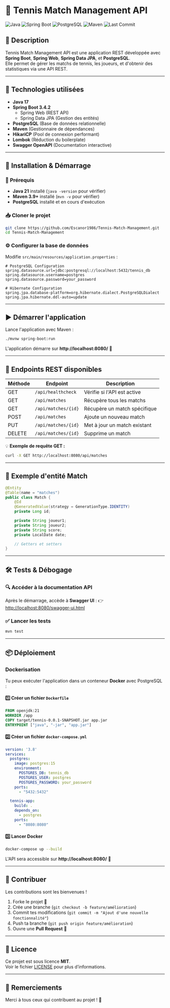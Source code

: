# 🎾 Tennis Match Management API

![Java](https://img.shields.io/badge/Java-17-blue?style=flat&logo=java)
![Spring Boot](https://img.shields.io/badge/Spring%20Boot-3.4.2-brightgreen?style=flat&logo=spring)
![PostgreSQL](https://img.shields.io/badge/PostgreSQL-15-blue?style=flat&logo=postgresql)
![Maven](https://img.shields.io/badge/Maven-3.9.9-orange?style=flat&logo=apachemaven)
![Last Commit](https://img.shields.io/github/last-commit/Escanor1986/Spring_Tennis)

## 📝 Description

Tennis Match Management API est une application REST développée avec **Spring Boot**, **Spring Web**, **Spring Data JPA**, et **PostgreSQL**.  
Elle permet de gérer les matchs de tennis, les joueurs, et d'obtenir des statistiques via une API REST.

---

## 🚀 **Technologies utilisées**

- **Java 17**
- **Spring Boot 3.4.2**
  - Spring Web (REST API)
  - Spring Data JPA (Gestion des entités)
- **PostgreSQL** (Base de données relationnelle)
- **Maven** (Gestionnaire de dépendances)
- **HikariCP** (Pool de connexion performant)
- **Lombok** (Réduction du boilerplate)
- **Swagger OpenAPI** (Documentation interactive)

---

## 📂 **Installation & Démarrage**

### 🔧 **Prérequis**

- **Java 21** installé (`java -version` pour vérifier)
- **Maven 3.9+** installé (`mvn -v` pour vérifier)
- **PostgreSQL** installé et en cours d'exécution

### 📥 **Cloner le projet**

```bash
git clone https://github.com/Escanor1986/Tennis-Match-Management.git
cd Tennis-Match-Management
```

### ⚙️ **Configurer la base de données**

Modifie `src/main/resources/application.properties` :

```properties
# PostgreSQL Configuration
spring.datasource.url=jdbc:postgresql://localhost:5432/tennis_db
spring.datasource.username=postgres
spring.datasource.password=your_password

# Hibernate Configuration
spring.jpa.database-platform=org.hibernate.dialect.PostgreSQLDialect
spring.jpa.hibernate.ddl-auto=update
```

---

## ▶️ **Démarrer l'application**

Lance l'application avec Maven :

```bash
./mvnw spring-boot:run
```

L'application démarre sur **http://localhost:8080/** 🎾

---

## 📡 **Endpoints REST disponibles**

| Méthode | Endpoint               | Description |
|---------|------------------------|-------------|
| GET     | `/api/healthcheck`      | Vérifie si l'API est active |
| GET     | `/api/matches`          | Récupère tous les matchs |
| GET     | `/api/matches/{id}`     | Récupère un match spécifique |
| POST    | `/api/matches`          | Ajoute un nouveau match |
| PUT     | `/api/matches/{id}`     | Met à jour un match existant |
| DELETE  | `/api/matches/{id}`     | Supprime un match |

💡 **Exemple de requête GET :**

```bash
curl -X GET http://localhost:8080/api/matches
```

---

## 📜 **Exemple d'entité Match**

```java
@Entity
@Table(name = "matches")
public class Match {
    @Id
    @GeneratedValue(strategy = GenerationType.IDENTITY)
    private Long id;

    private String joueur1;
    private String joueur2;
    private String score;
    private LocalDate date;

    // Getters et setters
}
```

---

## 🛠 **Tests & Débogage**

### 🔍 **Accéder à la documentation API**

Après le démarrage, accède à **Swagger UI** :
👉 [http://localhost:8080/swagger-ui.html](http://localhost:8080/swagger-ui.html)

### ✅ **Lancer les tests**

```bash
mvn test
```

---

## 📦 **Déploiement**

### **Dockerisation**

Tu peux exécuter l'application dans un conteneur **Docker** avec PostgreSQL :

#### 1️⃣ **Créer un fichier `Dockerfile`**

```dockerfile
FROM openjdk:21
WORKDIR /app
COPY target/tennis-0.0.1-SNAPSHOT.jar app.jar
ENTRYPOINT ["java", "-jar", "app.jar"]
```

#### 2️⃣ **Créer un fichier `docker-compose.yml`**

```yaml
version: '3.8'
services:
  postgres:
    image: postgres:15
    environment:
      POSTGRES_DB: tennis_db
      POSTGRES_USER: postgres
      POSTGRES_PASSWORD: your_password
    ports:
      - "5432:5432"

  tennis-app:
    build: .
    depends_on:
      - postgres
    ports:
      - "8080:8080"
```

#### 3️⃣ **Lancer Docker**

```bash
docker-compose up --build
```

L'API sera accessible sur **http://localhost:8080/** 🚀

---

## 🤝 **Contribuer**

Les contributions sont les bienvenues ! 

1. Forke le projet 🍴  
2. Crée une branche (`git checkout -b feature/amélioration`)  
3. Commit tes modifications (`git commit -m "Ajout d'une nouvelle fonctionnalité"`)  
4. Push ta branche (`git push origin feature/amélioration`)  
5. Ouvre une **Pull Request** 🚀  

---

## 📜 **Licence**

Ce projet est sous licence **MIT**.  
Voir le fichier [LICENSE](LICENSE) pour plus d’informations.

---

## 🎯 **Remerciements**

Merci à tous ceux qui contribuent au projet ! 🙌
